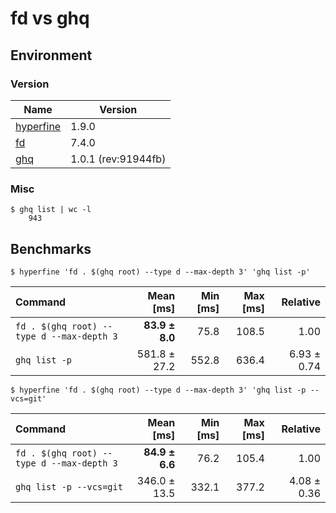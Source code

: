 # fd vs ghq

## Environment

### Version

|                       Name                        |       Version       |
| ------------------------------------------------- | ------------------- |
| [hyperfine](https://github.com/sharkdp/hyperfine) | 1.9.0               |
| [fd](https://github.com/sharkdp/fd)               | 7.4.0               |
| [ghq](https://github.com/motemen/ghq)             | 1.0.1 (rev:91944fb) |

### Misc

```
$ ghq list | wc -l
    943
```

## Benchmarks

```
$ hyperfine 'fd . $(ghq root) --type d --max-depth 3' 'ghq list -p'
```

|                  Command                  |   Mean [ms]    | Min [ms] | Max [ms] |  Relative   |
| :---------------------------------------- | -------------: | -------: | -------: | ----------: |
| `fd . $(ghq root) --type d --max-depth 3` | **83.9 ± 8.0** |     75.8 |    108.5 |        1.00 |
| `ghq list -p`                             |   581.8 ± 27.2 |    552.8 |    636.4 | 6.93 ± 0.74 |

```
$ hyperfine 'fd . $(ghq root) --type d --max-depth 3' 'ghq list -p --vcs=git'
```

|                  Command                  |   Mean [ms]    | Min [ms] | Max [ms] |  Relative   |
| :---------------------------------------- | -------------: | -------: | -------: | ----------: |
| `fd . $(ghq root) --type d --max-depth 3` | **84.9 ± 6.6** |     76.2 |    105.4 |        1.00 |
| `ghq list -p --vcs=git`                   |   346.0 ± 13.5 |    332.1 |    377.2 | 4.08 ± 0.36 |
